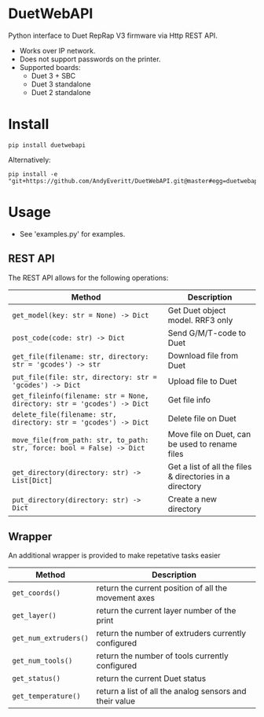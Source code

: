 # DuetWebAPI
Python interface to Duet RepRap V3 firmware via Http REST API.

* Works over IP network.
* Does not support passwords on the printer. 
* Supported boards:
  * Duet 3 + SBC
  * Duet 3 standalone
  * Duet 2 standalone

# Install
```
pip install duetwebapi
```

Alternatively:
```
pip install -e "git+https://github.com/AndyEveritt/DuetWebAPI.git@master#egg=duetwebapi"
```

# Usage
* See 'examples.py' for examples. 

## REST API
The REST API allows for the following operations:

Method | Description
------ | -----------
`get_model(key: str = None) -> Dict` | Get Duet object model. RRF3 only
`post_code(code: str) -> Dict` | Send G/M/T-code to Duet
`get_file(filename: str, directory: str = 'gcodes') -> str` | Download file from Duet
`put_file(file: str, directory: str = 'gcodes') -> Dict` | Upload file to Duet
`get_fileinfo(filename: str = None, directory: str = 'gcodes') -> Dict` | Get file info
`delete_file(filename: str, directory: str = 'gcodes') -> Dict` | Delete file on Duet
`move_file(from_path: str, to_path: str, force: bool = False) -> Dict` | Move file on Duet, can be used to rename files
`get_directory(directory: str) -> List[Dict]` | Get a list of all the files & directories in a directory
`put_directory(directory: str) -> Dict` | Create a new directory


## Wrapper
An additional wrapper is provided to make repetative tasks easier

Method | Description
------ | -----------
`get_coords()` | return the current position of all the movement axes
`get_layer()` | return the current layer number of the print
`get_num_extruders()` | return the number of extruders currently configured
`get_num_tools()` | return the number of tools currently configured
`get_status()` | return the current Duet status
`get_temperature()` | return a list of all the analog sensors and their value
